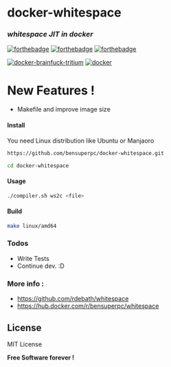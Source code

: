 # docker-whitespace

### _whitespace JIT in docker_
 [![forthebadge](https://forthebadge.com/images/badges/built-with-love.svg)](https://forthebadge.com) [![forthebadge](https://forthebadge.com/images/badges/powered-by-jeffs-keyboard.svg)](https://forthebadge.com) [![forthebadge](https://forthebadge.com/images/badges/contains-cat-gifs.svg)](https://forthebadge.com)

[![docker-brainfuck-tritium](https://github.com/bensuperpc/docker-whitespace/actions/workflows/main.yml/badge.svg)](https://github.com/bensuperpc/docker-whitespace/actions/workflows/main.yml) [![docker](https://img.shields.io/docker/pulls/bensuperpc/whitespace.svg)](https://hub.docker.com/r/bensuperpc/whitespace/)

# New Features !

  - Makefile and improve image size

#### Install
You need Linux distribution like Ubuntu or Manjaoro

```sh
https://github.com/bensuperpc/docker-whitespace.git
```
```sh
cd docker-whitespace
```
#### Usage

```sh
./compiler.sh ws2c <file>
```
#### Build
```sh
make linux/amd64
```

### Todos

 - Write Tests
 - Continue dev. :D

### More info : 
- https://github.com/rdebath/whitespace
- https://hub.docker.com/r/bensuperpc/whitespace

License
----

MIT License


**Free Software forever !**
   
 
